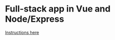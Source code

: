 # Full-stack app in Vue and Node/Express

[Instructions here](https://github.com/TahaSh/vue-forum-app)